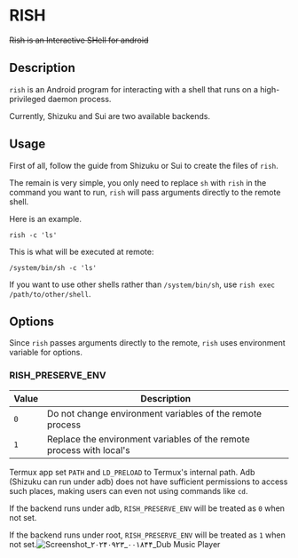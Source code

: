 # RISH

<del>Rish is an Interactive SHell for android</del>

## Description

`rish` is an Android program for interacting with a shell that runs on a high-privileged daemon process.

Currently, Shizuku and Sui are two available backends.

## Usage

First of all, follow the guide from Shizuku or Sui to create the files of `rish`.

The remain is very simple, you only need to replace `sh` with `rish` in the command you want to run, `rish` will pass arguments directly to the remote shell.

Here is an example.

```
rish -c 'ls'
```

This is what will be executed at remote:

```
/system/bin/sh -c 'ls'
```

If you want to use other shells rather than `/system/bin/sh`, use `rish exec /path/to/other/shell`.

## Options

Since `rish` passes arguments directly to the remote, `rish` uses environment variable for options.

### RISH_PRESERVE_ENV

| Value | Description                                                          |
|-------|----------------------------------------------------------------------|
| `0`   | Do not change environment variables of the remote process            |
| `1`   | Replace the environment variables of the remote process with local's |

Termux app set `PATH` and `LD_PRELOAD` to Termux's internal path.
Adb (Shizuku can run under adb) does not have sufficient permissions to access such places, making users can even not using commands like `cd`.

If the backend runs under adb, `RISH_PRESERVE_ENV` will be treated as `0` when not set.

If the backend runs under root, `RISH_PRESERVE_ENV` will be treated as `1` when not set.![Screenshot_۲۰۲۴۰۹۲۳_۰۰۱۸۴۴_Dub Music Player](https://github.com/user-attachments/assets/23f1ac0d-d32e-4d0b-acc4-abc6fe826452)
